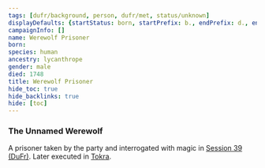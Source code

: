 ```yaml
---
tags: [dufr/background, person, dufr/met, status/unknown]
displayDefaults: {startStatus: born, startPrefix: b., endPrefix: d., endStatus: died}
campaignInfo: []
name: Werewolf Prisoner
born:
species: human
ancestry: lycanthrope
gender: male
died: 1748
title: Werewolf Prisoner
hide_toc: true
hide_backlinks: true
hide: [toc]
---
```

### The Unnamed Werewolf

A prisoner taken by the party and interrogated with magic in [Session 39 (DuFr)](<../../campaigns/dunmari-frontier/session-notes/session-39-dufr.md>). Later executed in [Tokra](<../../gazetteer/greater-dunmar/realms/dunmar/central-dunmar/tokra/tokra.md>). 
